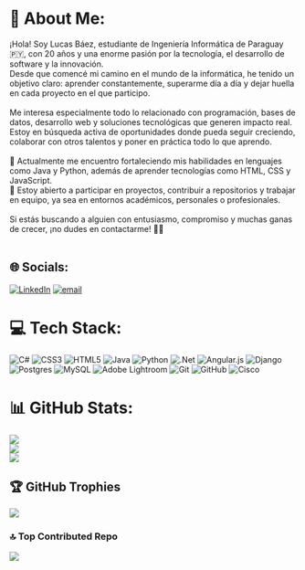 # 💫 About Me:
¡Hola! Soy Lucas Báez, estudiante de Ingeniería Informática de Paraguay 🇵🇾, con 20 años y una enorme pasión por la tecnología, el desarrollo de software y la innovación.<br>Desde que comencé mi camino en el mundo de la informática, he tenido un objetivo claro: aprender constantemente, superarme día a día y dejar huella en cada proyecto en el que participo.<br><br>Me interesa especialmente todo lo relacionado con programación, bases de datos, desarrollo web y soluciones tecnológicas que generen impacto real. Estoy en búsqueda activa de oportunidades donde pueda seguir creciendo, colaborar con otros talentos y poner en práctica todo lo que aprendo.<br><br>🔧 Actualmente me encuentro fortaleciendo mis habilidades en lenguajes como Java y Python, además de aprender tecnologías como HTML, CSS y JavaScript.<br>🌱 Estoy abierto a participar en proyectos, contribuir a repositorios y trabajar en equipo, ya sea en entornos académicos, personales o profesionales.<br><br>Si estás buscando a alguien con entusiasmo, compromiso y muchas ganas de crecer, ¡no dudes en contactarme! 💼✨<br><br>


## 🌐 Socials:
[![LinkedIn](https://img.shields.io/badge/LinkedIn-%230077B5.svg?logo=linkedin&logoColor=white)](([https://www.linkedin.com/in/lucas-b%C3%A1ez-8b4748287/](https://www.linkedin.com/in/lucas-b%C3%A1ez-8b4748287/))]([https://www.linkedin.com/in/lucas-b%C3%A1ez-8b4748287/)]) [![email](https://img.shields.io/badge/Email-D14836?logo=gmail&logoColor=white)](mailto:lucasbaezinge01@gmail.com) 

# 💻 Tech Stack:
![C#](https://img.shields.io/badge/c%23-%23239120.svg?style=for-the-badge&logo=csharp&logoColor=white) ![CSS3](https://img.shields.io/badge/css3-%231572B6.svg?style=for-the-badge&logo=css3&logoColor=white) ![HTML5](https://img.shields.io/badge/html5-%23E34F26.svg?style=for-the-badge&logo=html5&logoColor=white) ![Java](https://img.shields.io/badge/java-%23ED8B00.svg?style=for-the-badge&logo=openjdk&logoColor=white) ![Python](https://img.shields.io/badge/python-3670A0?style=for-the-badge&logo=python&logoColor=ffdd54) ![.Net](https://img.shields.io/badge/.NET-5C2D91?style=for-the-badge&logo=.net&logoColor=white) ![Angular.js](https://img.shields.io/badge/angular.js-%23E23237.svg?style=for-the-badge&logo=angularjs&logoColor=white) ![Django](https://img.shields.io/badge/django-%23092E20.svg?style=for-the-badge&logo=django&logoColor=white) ![Postgres](https://img.shields.io/badge/postgres-%23316192.svg?style=for-the-badge&logo=postgresql&logoColor=white) ![MySQL](https://img.shields.io/badge/mysql-4479A1.svg?style=for-the-badge&logo=mysql&logoColor=white) ![Adobe Lightroom](https://img.shields.io/badge/Adobe%20Lightroom-31A8FF.svg?style=for-the-badge&logo=Adobe%20Lightroom&logoColor=white) ![Git](https://img.shields.io/badge/git-%23F05033.svg?style=for-the-badge&logo=git&logoColor=white) ![GitHub](https://img.shields.io/badge/github-%23121011.svg?style=for-the-badge&logo=github&logoColor=white) ![Cisco](https://img.shields.io/badge/cisco-%23049fd9.svg?style=for-the-badge&logo=cisco&logoColor=black)
# 📊 GitHub Stats:
![](https://github-readme-stats.vercel.app/api?username=Lucas00185&theme=tokyonight&hide_border=false&include_all_commits=false&count_private=false)<br/>
![](https://nirzak-streak-stats.vercel.app/?user=Lucas00185&theme=tokyonight&hide_border=false)<br/>
![](https://github-readme-stats.vercel.app/api/top-langs/?username=Lucas00185&theme=tokyonight&hide_border=false&include_all_commits=false&count_private=false&layout=compact)

## 🏆 GitHub Trophies
![](https://github-profile-trophy.vercel.app/?username=Lucas00185&theme=tokyonight&no-frame=false&no-bg=true&margin-w=4)

### 🔝 Top Contributed Repo
![](https://github-contributor-stats.vercel.app/api?username=Lucas00185&limit=5&theme=shadow_blue&combine_all_yearly_contributions=true)

<!-- Proudly created with GPRM ( https://gprm.itsvg.in ) -->
